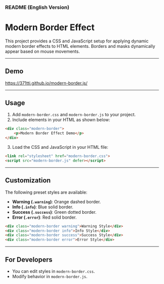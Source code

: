 ### **README (English Version)**

# Modern Border Effect

This project provides a CSS and JavaScript setup for applying dynamic modern border effects to HTML elements. Borders and masks dynamically appear based on mouse movements.

---

## **Demo**
https://371tti.github.io/modern-border.js/

---

## **Usage**

1. Add `modern-border.css` and `modern-border.js` to your project.
2. Include elements in your HTML as shown below:

```html
<div class="modern-border">
    <p>Modern Border Effect Demo</p>
</div>
```

3. Load the CSS and JavaScript in your HTML file:

```html
<link rel="stylesheet" href="modern-border.css">
<script src="modern-border.js" defer></script>
```

---

## **Customization**

The following preset styles are available:

- **Warning (`.warning`)**: Orange dashed border.
- **Info (`.info`)**: Blue solid border.
- **Success (`.success`)**: Green dotted border.
- **Error (`.error`)**: Red solid border.

```html
<div class="modern-border warning">Warning Style</div>
<div class="modern-border info">Info Style</div>
<div class="modern-border success">Success Style</div>
<div class="modern-border error">Error Style</div>
```

---

## **For Developers**

- You can edit styles in `modern-border.css`.
- Modify behavior in `modern-border.js`.
